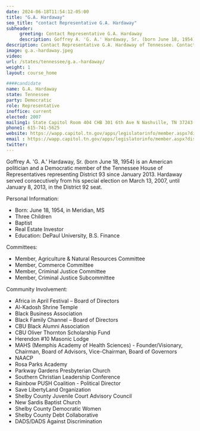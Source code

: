 ```yaml
---
date: 2024-06-18T11:54:12-05:00
title: "G.A. Hardaway"
seo_title: "contact Representative G.A. Hardaway"
subheader:
     greeting: Contact Representative G.A. Hardaway
     description: Goffrey A. 'G. A.' Hardaway, Sr. (born June 18, 1954) is an American politician and a Democratic member of the Tennessee House of Representatives representing District 93 since January 2013.
description: Contact Representative G.A. Hardaway of Tennessee. Contact information for G.A. Hardaway includes email address, phone number, and mailing address.
image: g.a.-hardaway.jpeg
video:
url: /states/tennessee/g.a.-hardaway/
weight: 1
layout: course_home

####candidate
name: G.A. Hardaway
state: Tennessee
party: Democratic
role: Representative
inoffice: current
elected: 2007
mailing1: State Capitol Room 404 CHB 301 6th Ave N Nashville, TN 37243
phone1: 615-741-5625
website: https://wapp.capitol.tn.gov/apps/legislatorinfo/member.aspx?district=H93/
email : https://wapp.capitol.tn.gov/apps/legislatorinfo/member.aspx?district=H93/
twitter: 
---
```

Goffrey A. 'G. A.' Hardaway, Sr. (born June 18, 1954) is an American politician and a Democratic member of the Tennessee House of Representatives representing District 93 since January 2013. Hardaway served consecutively from his special election on March 13, 2007, until January 8, 2013, in the District 92 seat.

Personal Information:
- Born: June 18, 1954, in Meridian, MS
- Three Children
- Baptist
- Real Estate Investor
- Education: DePaul University, B.S. Finance

Committees:
- Member, Agriculture & Natural Resources Committee
- Member, Commerce Committee
- Member, Criminal Justice Committee
- Member, Criminal Justice Subcommittee

Community Involvement:
- Africa in April Festival – Board of Directors
- Al-Kadosh Shrine Temple
- Black Business Association
- Black Family Channel – Board of Directors
- CBU Black Alumni Association
- CBU Oliver Thornton Scholarship Fund
- Herendon #10 Masonic Lodge
- MAHS (Memphis Academy of Health Sciences) - Founder/Visionary, Chairman, Board of Advisors, Vice-Chairman, Board of Governors
- NAACP
- Rosa Parks Academy
- Parkway Gardens Presbyterian Church
- Southern Christian Leadership Conference
- Rainbow PUSH Coalition - Political Director
- Save LibertyLand Organization
- Shelby County Juvenile Court Advisory Council
- New Sardis Baptist Church
- Shelby County Democratic Women
- Shelby County Debt Collaborative
- DADS/DADS Against Discrimination

